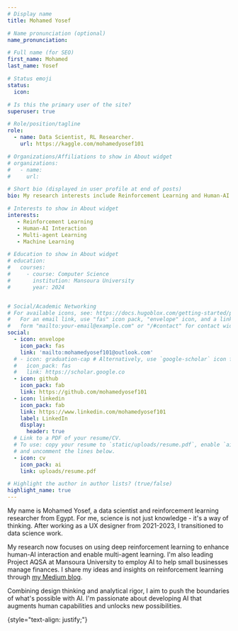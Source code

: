 ```yaml
---
# Display name
title: Mohamed Yosef

# Name pronunciation (optional)
name_pronunciation:

# Full name (for SEO)
first_name: Mohamed
last_name: Yosef

# Status emoji
status:
  icon:

# Is this the primary user of the site?
superuser: true

# Role/position/tagline
role: 
  - name: Data Scientist, RL Researcher.
    url: https://kaggle.com/mohamedyosef101

# Organizations/Affiliations to show in About widget
# organizations:
#   - name: 
#     url: 

# Short bio (displayed in user profile at end of posts)
bio: My research interests include Reinforcement Learning and Human-AI interaction.

# Interests to show in About widget
interests:
   - Reinforcement Learning
   - Human-AI Interaction
   - Multi-agent Learning
   - Machine Learning

# Education to show in About widget
# education:
#   courses:
#     - course: Computer Science
#       institution: Mansoura University
#       year: 2024


# Social/Academic Networking
# For available icons, see: https://docs.hugoblox.com/getting-started/page-builder/#icons
#   For an email link, use "fas" icon pack, "envelope" icon, and a link in the
#   form "mailto:your-email@example.com" or "/#contact" for contact widget.
social:
  - icon: envelope
    icon_pack: fas
    link: 'mailto:mohamedyosef101@outlook.com'
  # - icon: graduation-cap # Alternatively, use `google-scholar` icon from `ai` icon pack
  #   icon_pack: fas
  #   link: https://scholar.google.co
  - icon: github
    icon_pack: fab
    link: https://github.com/mohamedyosef101
  - icon: linkedin
    icon_pack: fab
    link: https://www.linkedin.com/mohamedyosef101
    label: LinkedIn
    display: 
      header: true
  # Link to a PDF of your resume/CV.
  # To use: copy your resume to `static/uploads/resume.pdf`, enable `ai` icons in `params.yaml`,
  # and uncomment the lines below.
  - icon: cv
    icon_pack: ai
    link: uploads/resume.pdf

# Highlight the author in author lists? (true/false)
highlight_name: true
---
```

My name is Mohamed Yosef, a data scientist and reinforcement learning researcher from Egypt. For me, science is not just knowledge - it's a way of thinking. After working as a UX designer from 2021-2023, I transitioned to data science work. 

My research now focuses on using deep reinforcement learning to enhance human-AI interaction and enable multi-agent learning. I'm also leading Project AQSA at Mansoura University to employ AI to help small businesses manage finances. I share my ideas and insights on reinforcement learning through [my Medium blog](https://medium.com/@mohamedyosef101). 

Combining design thinking and analytical rigor, I aim to push the boundaries of what's possible with AI. I'm passionate about developing AI that augments human capabilities and unlocks new possibilities.

{style="text-align: justify;"}
